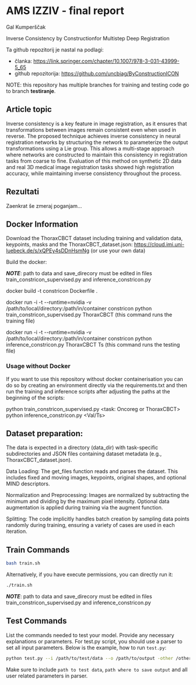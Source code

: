 # AMS IZZIV - final report
Gal Kumperščak

Inverse Consistency by Constructionfor Multistep Deep Registration

Ta github repozitorij je nastal na podlagi: 
- članka: https://link.springer.com/chapter/10.1007/978-3-031-43999-5_65
- github repozitorija: https://github.com/uncbiag/ByConstructionICON

NOTE: this repository has multiple branches for training and testing code go to branch **testiranje**.


## Article topic 
Inverse consistency is a key feature in image registration, as it ensures that transformations between images remain consistent even when used in reverse. The proposed technique achieves inverse consistency in neural registration networks by structuring the network to parameterize the output transformations using a Lie group. This allows a multi-stage approach where networks are constructed to maintain this consistency in registration tasks from coarse to fine. Evaluation of this method on synthetic 2D data and real 3D medical image registration tasks showed high registration accuracy, while maintaining inverse consistency throughout the process. 




## Rezultati
Zaenkrat še zmeraj poganjam...

## Docker Information
Download the ThoraxCBCT dataset including training and validation data, keypoints, masks and the ThoraxCBCT_dataset.json:
https://cloud.imi.uni-luebeck.de/s/xQPEy4sDDnHsmNg
(or use your own data)

Build the docker:

***NOTE***: path to data and save_direcory must be edited in files train_constricon_supervised.py and inference_constricon.py

docker build -t constricon Dockerfile .


docker run -i -t --runtime=nvidia -v /path/to/local/directory:/path/in/container constricon python train_constricon_supervised.py ThoraxCBCT (this command runs the training file)


docker run -i -t --runtime=nvidia -v /path/to/local/directory:/path/in/container constricon python inference_constricon.py ThoraxCBCT Ts (this command runs the testing file)


### Usage without Docker
If you want to use this repository without docker containerisation you can do so by creating an environment directly via the requirements.txt and then run the training and inference scripts after adjusting the paths at the beginning of the scripts:

python train_constricon_supervised.py <task: Oncoreg or ThoraxCBCT>
python inference_constricon.py <task> <Val/Ts>

## Dataset preparation:

The data is expected in a directory (data_dir) with task-specific subdirectories and JSON files containing dataset metadata (e.g., ThoraxCBCT_dataset.json).

Data Loading:
The get_files function reads and parses the dataset. This includes fixed and moving images, keypoints, original shapes, and optional MIND descriptors.

Normalization and Preprocessing:
Images are normalized by subtracting the minimum and dividing by the maximum pixel intensity.
Optional data augmentation is applied during training via the augment function.

Splitting:
The code implicitly handles batch creation by sampling data points randomly during training, ensuring a variety of cases are used in each iteration.

## Train Commands
```bash
bash train.sh
```

Alternatively, if you have execute permissions, you can directly run it:

```bash
./train.sh
```
***NOTE***: path to data and save_direcory must be edited in files train_constricon_supervised.py and inference_constricon.py

## Test Commands
List the commands needed to test your model. Provide any necessary explanations or parameters.
For test.py script, you should use a parser to set all input parameters. Below is the example, how to run `test.py`:

```bash
python test.py --i /path/to/test/data --o /path/to/output -other /other/parameters....
```

Make sure to include `path to test data`, `path where to save output` and all user related parameters in parser.


